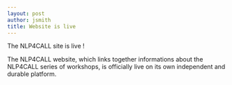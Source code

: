 ```yaml
---
layout: post
author: jsmith
title: Website is live
---
```


The NLP4CALL site is live !

<!--end_excerpt-->

The NLP4CALL website, which links together informations about the NLP4CALL series of workshops, is officially live on its own independent and durable platform. 